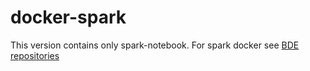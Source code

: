 # docker-spark

This version contains only spark-notebook. For spark docker see [BDE repositories](https://github.com/big-data-europe/)
